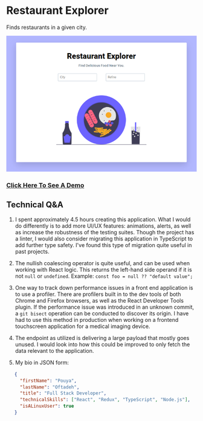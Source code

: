 # Restaurant Explorer

Finds restaurants in a given city.

![Alt text](resources/demo-image.png 'Title')

### [Click Here To See A Demo](https://poftadeh.github.io/restaurant-explorer/)

## Technical Q&A

1. I spent approximately 4.5 hours creating this application. What I would do differently is to add more UI/UX features: animations, alerts, as well as increase the robustness of the testing suites. Though the project has a linter, I would also consider migrating this application in TypeScript to add further type safety. I've found this type of migration quite useful in past projects.

2. The nullish coalescing operator is quite useful, and can be used when working with React logic. This returns the left-hand side operand if it is not `null` or `undefined`. Example: `const foo = null ?? "default value";`

3. One way to track down performance issues in a front end application is to use a profiler. There are profilers built in to the dev tools of both Chrome and Firefox browsers, as well as the React Developer Tools plugin. If the performance issue was introduced in an unknown commit, a `git bisect` operation can be conducted to discover its origin. I have had to use this method in production when working on a frontend touchscreen application for a medical imaging device.

4. The endpoint as utilized is delivering a large payload that mostly goes unused. I would look into how this could be improved to only fetch the data relevant to the application.

5. My bio in JSON form: 
```json
   {
     "firstName": "Pouya",
     "lastName": "Oftadeh",
     "title": "Full Stack Developer",
     "technicalSkills": ["React", "Redux", "TypeScript", "Node.js"],
     "isALinuxUser": true
   }
   ```
